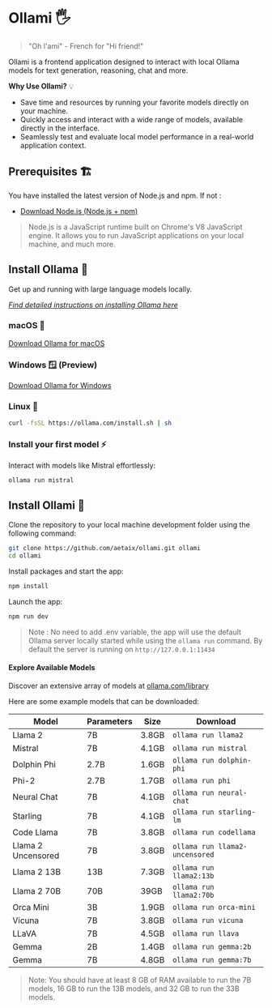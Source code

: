 # Ollami 🖐️
> "Oh l'ami" - French for "Hi friend!"

Ollami is a frontend application designed to interact with local Ollama models for text generation, reasoning, chat and more.

**Why Use Ollami?** 💡

- Save time and resources by running your favorite models directly on your machine.
- Quickly access and interact with a wide range of models, available directly in the interface.
- Seamlessly test and evaluate local model performance in a real-world application context.

## Prerequisites 🏗️

You have installed the latest version of Node.js and npm. If not :

- [Download Node.js (Node.js + npm)](https://nodejs.org/en/download/)

> Node.js is a JavaScript runtime built on Chrome's V8 JavaScript engine. It allows you to run JavaScript applications on your local machine, and much more.


## Install Ollama 🤝

Get up and running with large language models locally.

_[Find detailed instructions on installing Ollama here](https://ollama.com)_

### macOS 🍎 

[Download Ollama for macOS](https://ollama.com/download/Ollama-darwin.zip)

### Windows 🪟 (Preview)

[Download Ollama for Windows](https://ollama.com/download/OllamaSetup.exe)

### Linux 🐧 
```bash
curl -fsSL https://ollama.com/install.sh | sh
```

### Install your first model ⚡

Interact with models like Mistral effortlessly:

```bash
ollama run mistral
```

## Install Ollami 🔧

Clone the repository to your local machine development folder using the following command: 

```bash
git clone https://github.com/aetaix/ollami.git ollami
cd ollami
```

Install packages and start the app:

```bash
npm install
```

Launch the app:

```bash
npm run dev
```

> Note : No need to add .env variable, the app will use the default Ollama server locally started while using the `ollama run` command. By default the server is running on `http://127.0.0.1:11434`

#### Explore Available Models

Discover an extensive array of models at [ollama.com/library](https://ollama.com/library "ollama model library")

Here are some example models that can be downloaded:

| Model              | Parameters | Size  | Download                       |
| ------------------ | ---------- | ----- | ------------------------------ |
| Llama 2            | 7B         | 3.8GB | `ollama run llama2`            |
| Mistral            | 7B         | 4.1GB | `ollama run mistral`           |
| Dolphin Phi        | 2.7B       | 1.6GB | `ollama run dolphin-phi`       |
| Phi-2              | 2.7B       | 1.7GB | `ollama run phi`               |
| Neural Chat        | 7B         | 4.1GB | `ollama run neural-chat`       |
| Starling           | 7B         | 4.1GB | `ollama run starling-lm`       |
| Code Llama         | 7B         | 3.8GB | `ollama run codellama`         |
| Llama 2 Uncensored | 7B         | 3.8GB | `ollama run llama2-uncensored` |
| Llama 2 13B        | 13B        | 7.3GB | `ollama run llama2:13b`        |
| Llama 2 70B        | 70B        | 39GB  | `ollama run llama2:70b`        |
| Orca Mini          | 3B         | 1.9GB | `ollama run orca-mini`         |
| Vicuna             | 7B         | 3.8GB | `ollama run vicuna`            |
| LLaVA              | 7B         | 4.5GB | `ollama run llava`             |
| Gemma              | 2B         | 1.4GB | `ollama run gemma:2b`          |
| Gemma              | 7B         | 4.8GB | `ollama run gemma:7b`          |

> Note: You should have at least 8 GB of RAM available to run the 7B models, 16 GB to run the 13B models, and 32 GB to run the 33B models.